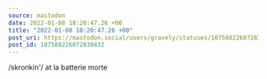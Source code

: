 ```yaml
---
source: mastodon
date: 2022-01-08 18:20:47.26 +00
title: "2022-01-08 18:20:47.26 +00"
post_uri: https://mastodon.social/users/gravely/statuses/107588226072830432
post_id: 107588226072830432
---
```

/skronkin'/ at la batterie morte


